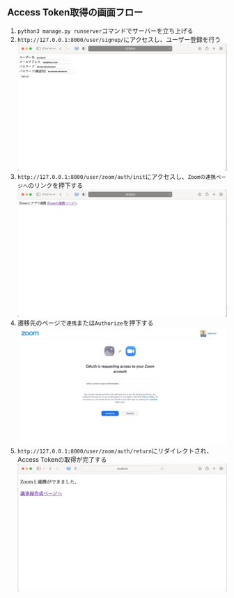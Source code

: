 ## Access Token取得の画面フロー


1. `python3 manage.py runserver`コマンドでサーバーを立ち上げる
2. `http://127.0.0.1:8000/user/signup/`にアクセスし、ユーザー登録を行う
![画面画像01](images/oauth_example01.png)
3. `http://127.0.0.1:8000/user/zoom/auth/init`にアクセスし、`Zoomの連携ページへ`のリンクを押下する
![画面画像02](images/oauth_example02.png)
4. 遷移先のページで`連携`または`Authorize`を押下する
![画面画像03](images/oauth_example03.png)
5. `http://127.0.0.1:8000/user/zoom/auth/return`にリダイレクトされ、Access Tokenの取得が完了する
![画面画像04](images/oauth_example04.png)
